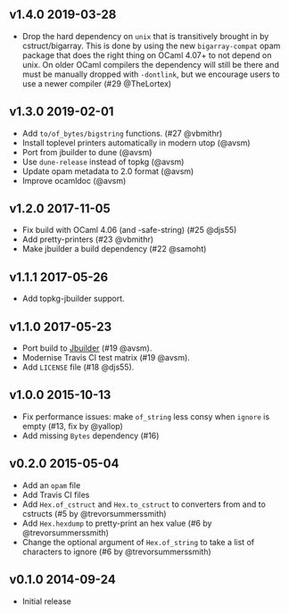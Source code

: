 v1.4.0 2019-03-28
-----------------

* Drop the hard dependency on `unix` that is transitively
  brought in by cstruct/bigarray.  This is done by using
  the new `bigarray-compat` opam package that does the
  right thing on OCaml 4.07+ to not depend on unix.
  On older OCaml compilers the dependency will still be
  there and must be manually dropped with `-dontlink`, but
  we encourage users to use a newer compiler (#29 @TheLortex)

v1.3.0 2019-02-01
-----------------

* Add `to/of_bytes/bigstring` functions. (#27 @vbmithr)
* Install toplevel printers automatically in modern utop (@avsm)
* Port from jbuilder to dune (@avsm)
* Use `dune-release` instead of topkg (@avsm)
* Update opam metadata to 2.0 format (@avsm)
* Improve ocamldoc (@avsm)

v1.2.0 2017-11-05
-----------------

* Fix build with OCaml 4.06 (and -safe-string) (#25 @djs55)
* Add pretty-printers (#23 @vbmithr)
* Make jbuilder a build dependency (#22 @samoht)

v1.1.1 2017-05-26
-----------------

* Add topkg-jbuilder support.

v1.1.0 2017-05-23
-----------------

* Port build to [Jbuilder](https://github.com/janestreet/jbuilder) (#19 @avsm).
* Modernise Travis CI test matrix (#19 @avsm).
* Add `LICENSE` file (#18 @djs55).

v1.0.0 2015-10-13
-----------------

* Fix performance issues: make `of_string` less consy when `ignore` is empty
  (#13, fix by @yallop)
* Add missing `Bytes` dependency (#16)

v0.2.0 2015-05-04
------------------

* Add an `opam` file
* Add Travis CI files
* Add `Hex.of_cstruct` and `Hex.to_cstruct` to converters from and to cstructs
  (#5 by @trevorsummerssmith)
* Add `Hex.hexdump` to pretty-print an hex value (#6 by @trevorsummerssmith)
* Change the optional argument of `Hex.of_string` to take a list of characters
  to ignore (#6 by @trevorsummerssmith)

v0.1.0 2014-09-24
-----------------

* Initial release
